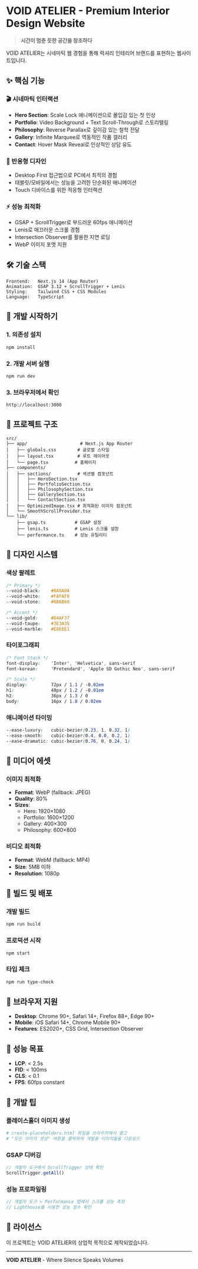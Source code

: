 # VOID ATELIER - Premium Interior Design Website

> **시간이 멈춘 듯한 공간을 창조하다**

VOID ATELIER는 시네마틱 웹 경험을 통해 럭셔리 인테리어 브랜드를 표현하는 웹사이트입니다.

## ✨ 핵심 기능

### 🎬 시네마틱 인터랙션
- **Hero Section**: Scale Lock 애니메이션으로 몰입감 있는 첫 인상
- **Portfolio**: Video Background + Text Scroll-Through로 스토리텔링
- **Philosophy**: Reverse Parallax로 깊이감 있는 철학 전달
- **Gallery**: Infinite Marquee로 역동적인 작품 갤러리
- **Contact**: Hover Mask Reveal로 인상적인 상담 유도

### 📱 반응형 디자인
- Desktop First 접근법으로 PC에서 최적의 경험
- 태블릿/모바일에서는 성능을 고려한 단순화된 애니메이션
- Touch 디바이스를 위한 적응형 인터랙션

### ⚡ 성능 최적화
- GSAP + ScrollTrigger로 부드러운 60fps 애니메이션
- Lenis로 매끄러운 스크롤 경험
- Intersection Observer를 활용한 지연 로딩
- WebP 이미지 포맷 지원

## 🛠 기술 스택

```
Frontend:   Next.js 14 (App Router)
Animation:  GSAP 3.12 + ScrollTrigger + Lenis
Styling:    Tailwind CSS + CSS Modules
Language:   TypeScript
```

## 🚀 개발 시작하기

### 1. 의존성 설치
```bash
npm install
```

### 2. 개발 서버 실행
```bash
npm run dev
```

### 3. 브라우저에서 확인
```
http://localhost:3000
```

## 📁 프로젝트 구조

```
src/
├── app/                    # Next.js App Router
│   ├── globals.css        # 글로벌 스타일
│   ├── layout.tsx         # 루트 레이아웃
│   └── page.tsx          # 홈페이지
├── components/
│   ├── sections/          # 섹션별 컴포넌트
│   │   ├── HeroSection.tsx
│   │   ├── PortfolioSection.tsx
│   │   ├── PhilosophySection.tsx
│   │   ├── GallerySection.tsx
│   │   └── ContactSection.tsx
│   ├── OptimizedImage.tsx # 최적화된 이미지 컴포넌트
│   └── SmoothScrollProvider.tsx
└── lib/
    ├── gsap.ts           # GSAP 설정
    ├── lenis.ts          # Lenis 스크롤 설정
    └── performance.ts    # 성능 유틸리티
```

## 🎨 디자인 시스템

### 색상 팔레트
```css
/* Primary */
--void-black:    #0A0A0A
--void-white:    #FAFAF8
--void-stone:    #6B6B68

/* Accent */
--void-gold:     #D4AF37
--void-taupe:    #3E3A35
--void-marble:   #E8E6E1
```

### 타이포그래피
```css
/* Font Stack */
font-display:    'Inter', 'Helvetica', sans-serif
font-korean:     'Pretendard', 'Apple SD Gothic Neo', sans-serif

/* Scale */
display:         72px / 1.1 / -0.02em
h1:              48px / 1.2 / -0.01em
h2:              36px / 1.3 / 0
body:            16px / 1.8 / 0.02em
```

### 애니메이션 타이밍
```css
--ease-luxury:   cubic-bezier(0.23, 1, 0.32, 1)
--ease-smooth:   cubic-bezier(0.4, 0.0, 0.2, 1)
--ease-dramatic: cubic-bezier(0.76, 0, 0.24, 1)
```

## 📸 미디어 에셋

### 이미지 최적화
- **Format**: WebP (fallback: JPEG)
- **Quality**: 80%
- **Sizes**: 
  - Hero: 1920×1080
  - Portfolio: 1600×1200
  - Gallery: 400×300
  - Philosophy: 600×800

### 비디오 최적화
- **Format**: WebM (fallback: MP4)
- **Size**: 5MB 이하
- **Resolution**: 1080p

## 🔧 빌드 및 배포

### 개발 빌드
```bash
npm run build
```

### 프로덕션 시작
```bash
npm start
```

### 타입 체크
```bash
npm run type-check
```

## 📱 브라우저 지원

- **Desktop**: Chrome 90+, Safari 14+, Firefox 88+, Edge 90+
- **Mobile**: iOS Safari 14+, Chrome Mobile 90+
- **Features**: ES2020+, CSS Grid, Intersection Observer

## 🎯 성능 목표

- **LCP**: < 2.5s
- **FID**: < 100ms  
- **CLS**: < 0.1
- **FPS**: 60fps constant

## 🔨 개발 팁

### 플레이스홀더 이미지 생성
```bash
# create-placeholders.html 파일을 브라우저에서 열고
# "모든 이미지 생성" 버튼을 클릭하여 개발용 이미지들을 다운로드
```

### GSAP 디버깅
```javascript
// 개발자 도구에서 ScrollTrigger 상태 확인
ScrollTrigger.getAll()
```

### 성능 프로파일링
```javascript
// 개발자 도구 > Performance 탭에서 스크롤 성능 측정
// Lighthouse를 사용한 성능 점수 확인
```

## 📄 라이선스

이 프로젝트는 VOID ATELIER의 상업적 목적으로 제작되었습니다.

---

**VOID ATELIER** - Where Silence Speaks Volumes
